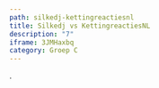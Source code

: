 ```yaml
---
path: silkedj-kettingreactiesnl
title: Silkedj vs KettingreactiesNL
description: "7"
iframe: 3JMHaxbq
category: Groep C
---
```

.